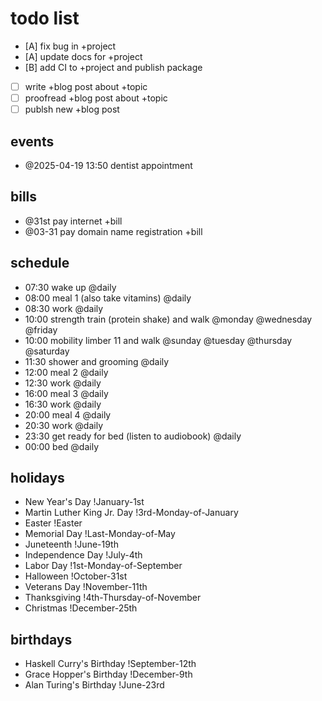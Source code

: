 # todo list

- [A] fix bug in +project
- [A] update docs for +project
- [B] add CI to +project and publish package
- [ ] write +blog post about +topic
- [ ] proofread +blog post about +topic
- [ ] publsh new +blog post

## events

- @2025-04-19 13:50 dentist appointment

## bills

- @31st pay internet +bill
- @03-31 pay domain name registration +bill

## schedule

- 07:30 wake up @daily
- 08:00 meal 1 (also take vitamins) @daily
- 08:30 work @daily
- 10:00 strength train (protein shake) and walk @monday @wednesday @friday
- 10:00 mobility limber 11 and walk @sunday @tuesday @thursday @saturday
- 11:30 shower and grooming @daily
- 12:00 meal 2 @daily
- 12:30 work @daily
- 16:00 meal 3 @daily
- 16:30 work @daily
- 20:00 meal 4 @daily
- 20:30 work @daily
- 23:30 get ready for bed (listen to audiobook) @daily
- 00:00 bed @daily

## holidays

- New Year's Day !January-1st
- Martin Luther King Jr. Day !3rd-Monday-of-January
- Easter !Easter
- Memorial Day !Last-Monday-of-May
- Juneteenth !June-19th
- Independence Day !July-4th
- Labor Day !1st-Monday-of-September
- Halloween !October-31st
- Veterans Day !November-11th
- Thanksgiving !4th-Thursday-of-November
- Christmas !December-25th

## birthdays

- Haskell Curry's Birthday !September-12th
- Grace Hopper's Birthday !December-9th
- Alan Turing's Birthday !June-23rd
